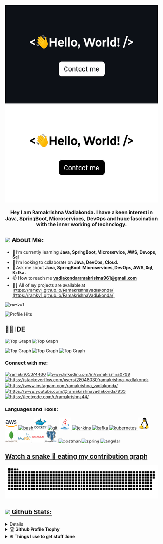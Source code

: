 <div align="center">
<img src="https://raw.githubusercontent.com/viveksati5143/viveksati5143/main/headergitdark.gif#gh-dark-mode-only" align="center" height="325" />
<img src="https://raw.githubusercontent.com/viveksati5143/viveksati5143/main/headergitlight.gif#gh-light-mode-only" align="center" height="325" />
</div>  



<h3 align="center">Hey I am Ramakrishna Vadlakonda. I have a keen interest in Java, SpringBoot, Microservices, DevOps and huge fascination with the inner working of technology.</h3>

## <img src="https://media.giphy.com/media/WUlplcMpOCEmTGBtBW/giphy.gif" width="40"> **About Me:**


- 🌱 I’m currently learning **Java, SpringBoot, Microservice, AWS, Devops, Sql**
- 👯 I’m looking to collaborate on **Java, DevOps, Cloud.**
- 💬 Ask me about **Java, SpringBoot, Microservices, DevOps, AWS, Sql, Kafka.**
- 📫 How to reach me **vadlakondaramakrishna961@gmail.com**
- 👨‍💻 All of my projects are available at [https://ramkv1.github.io/RamakrishnaVadlakonda/](https://ramkv1.github.io/RamakrishnaVadlakonda/)

<p align="left"> <img src="https://komarev.com/ghpvc/?username=ramkv1&label=Profile%20views&color=0e75b6&style=flat" alt="ramkv1" /> </p>

![Profile Hits](https://hits.seeyoufarm.com/api/count/incr/badge.svg?url=https%3A%2F%2Fgithub.com%2Framkv1%2Fhit-counter)


## 👩‍💻 IDE 
<!-- Quine -->

![Top Graph](https://img.shields.io/badge/Eclipse_IDE_for_Java_Developers-800080?style=for-the-badge&logo=android-studio&logoColor=white)
![Top Graph](https://img.shields.io/badge/IntelliJ_IDEA-0000FF?style=for-the-badge&logo=android-studio&logoColor=blue)

![Top Graph](https://img.shields.io/badge/Visual_Studio_Code-0078D4?style=for-the-badge&logo=visual%20studio%20code&logoColor=white)
![Top Graph](https://img.shields.io/badge/Visual_Studio-5C2D91?style=for-the-badge&logo=visual%20studio&logoColor=white)
![Top Graph](https://img.shields.io/badge/Jupyter_Notebook-FFA500?style=for-the-badge&logo=Jupyter%20Notebook&logoColor=white)




<h3 align="left">Connect with me:</h3>
<p align="left">
<a href="https://twitter.com/ramakri65374486" target="blank"><img align="center" src="https://raw.githubusercontent.com/rahuldkjain/github-profile-readme-generator/master/src/images/icons/Social/twitter.svg" alt="ramakri65374486" height="30" width="40" /></a>
<a href="https://linkedin.com/in/www.linkedin.com/in/ramakrishna0799" target="blank"><img align="center" src="https://raw.githubusercontent.com/rahuldkjain/github-profile-readme-generator/master/src/images/icons/Social/linked-in-alt.svg" alt="www.linkedin.com/in/ramakrishna0799" height="30" width="40" /></a>
<a href="https://stackoverflow.com/users/https://stackoverflow.com/users/28048030/ramakrishna-vadlakonda" target="blank"><img align="center" src="https://raw.githubusercontent.com/rahuldkjain/github-profile-readme-generator/master/src/images/icons/Social/stack-overflow.svg" alt="https://stackoverflow.com/users/28048030/ramakrishna-vadlakonda" height="30" width="40" /></a>
<a href="https://instagram.com/https://www.instagram.com/ramakrishna_vadlakonda/" target="blank"><img align="center" src="https://raw.githubusercontent.com/rahuldkjain/github-profile-readme-generator/master/src/images/icons/Social/instagram.svg" alt="https://www.instagram.com/ramakrishna_vadlakonda/" height="30" width="40" /></a>
<a href="https://www.youtube.com/c/https://www.youtube.com/@ramakrishnavadlakonda7933" target="blank"><img align="center" src="https://raw.githubusercontent.com/rahuldkjain/github-profile-readme-generator/master/src/images/icons/Social/youtube.svg" alt="https://www.youtube.com/@ramakrishnavadlakonda7933" height="30" width="40" /></a>
<a href="https://www.leetcode.com/https://leetcode.com/u/ramakrishna44/" target="blank"><img align="center" src="https://raw.githubusercontent.com/rahuldkjain/github-profile-readme-generator/master/src/images/icons/Social/leet-code.svg" alt="https://leetcode.com/u/ramakrishna44/" height="30" width="40" /></a>
</p>


	
<!--Languages-->
<h3 align="left">Languages and Tools:</h3>
<p align="left"> </a> <a href="https://aws.amazon.com" target="_blank" rel="noreferrer"> <img src="https://raw.githubusercontent.com/devicons/devicon/master/icons/amazonwebservices/amazonwebservices-original-wordmark.svg" alt="aws" width="40" height="40"/> </a> <a href="https://www.gnu.org/software/bash/" target="_blank" rel="noreferrer"> <img src="https://www.vectorlogo.zone/logos/gnu_bash/gnu_bash-icon.svg" alt="bash" width="40" height="40"/> </a> <a href="https://www.docker.com/" target="_blank" rel="noreferrer"> <img src="https://raw.githubusercontent.com/devicons/devicon/master/icons/docker/docker-original-wordmark.svg" alt="docker" width="40" height="40"/> </a> <a href="https://git-scm.com/" target="_blank" rel="noreferrer"> <img src="https://www.vectorlogo.zone/logos/git-scm/git-scm-icon.svg" alt="git" width="40" height="40"/> </a> <a href="https://www.java.com" target="_blank" rel="noreferrer"> <img src="https://raw.githubusercontent.com/devicons/devicon/master/icons/java/java-original.svg" alt="java" width="40" height="40"/> </a> <a href="https://www.jenkins.io" target="_blank" rel="noreferrer"> <img src="https://www.vectorlogo.zone/logos/jenkins/jenkins-icon.svg" alt="jenkins" width="40" height="40"/> </a> <a href="https://kafka.apache.org/" target="_blank" rel="noreferrer"> <img src="https://www.vectorlogo.zone/logos/apache_kafka/apache_kafka-icon.svg" alt="kafka" width="40" height="40"/> </a> <a href="https://kubernetes.io" target="_blank" rel="noreferrer"> <img src="https://www.vectorlogo.zone/logos/kubernetes/kubernetes-icon.svg" alt="kubernetes" width="40" height="40"/> </a> <a href="https://www.linux.org/" target="_blank" rel="noreferrer"> <img src="https://raw.githubusercontent.com/devicons/devicon/master/icons/linux/linux-original.svg" alt="linux" width="40" height="40"/> </a> <a href="https://www.mongodb.com/" target="_blank" rel="noreferrer"> <img src="https://raw.githubusercontent.com/devicons/devicon/master/icons/mongodb/mongodb-original-wordmark.svg" alt="mongodb" width="40" height="40"/> </a> <a href="https://www.mysql.com/" target="_blank" rel="noreferrer"> <img src="https://raw.githubusercontent.com/devicons/devicon/master/icons/mysql/mysql-original-wordmark.svg" alt="mysql" width="40" height="40"/> </a> <a href="https://www.oracle.com/" target="_blank" rel="noreferrer"> <img src="https://raw.githubusercontent.com/devicons/devicon/master/icons/oracle/oracle-original.svg" alt="oracle" width="40" height="40"/> </a> <a href="https://www.postgresql.org" target="_blank" rel="noreferrer"> <img src="https://raw.githubusercontent.com/devicons/devicon/master/icons/postgresql/postgresql-original-wordmark.svg" alt="postgresql" width="40" height="40"/> </a> <a href="https://postman.com" target="_blank" rel="noreferrer"> <img src="https://www.vectorlogo.zone/logos/getpostman/getpostman-icon.svg" alt="postman" width="40" height="40"/> </a> <a href="https://spring.io/" target="_blank" rel="noreferrer"> <img src="https://www.vectorlogo.zone/logos/springio/springio-icon.svg" alt="spring" width="40" height="40"/> </a> 
<a href="https://angular.io" target="_blank" rel="noreferrer"> <img src="https://angular.io/assets/images/logos/angular/angular.svg" alt="angular" width="40" height="40"/></p>


## Watch a snake 🐍 eating my contribution graph

<picture>
  <source media="(prefers-color-scheme: dark)" srcset="https://raw.githubusercontent.com/Viveksati5143/Viveksati5143/output/github-contribution-grid-snake-dark.svg">
  <source media="(prefers-color-scheme: light)" srcset="https://raw.githubusercontent.com/Viveksati5143/Viveksati5143/output/github-contribution-grid-snake.svg">
  <img alt="github contribution grid snake animation" src="https://raw.githubusercontent.com/Viveksati5143/Viveksati5143/output/github-contribution-grid-snake.svg">
</picture>


## <img src="https://media.giphy.com/media/ZCN6F3FAkwsyOGU2RS/giphy.gif" width="40"> **Github Stats:**

<details>
  <summary>📊 <b>Github Readme Stats</b></summary>
 <br />
 <p align="center">
<a href="https://github.com/ramkv1">
   <img width="430" align="center" src="https://github-readme-stats.vercel.app/api?username=ramkv13&show_icons=true&theme=radical&count_private=true">
  </a> 

 </p>
</details>
<details>
 <summary>🏆 <b>Github Profile Trophy</b></summary>
 <br />
 <p align="center">
  <a href="https://github.com/ryo-ma/github-profile-trophy">
   <img src="https://github-profile-trophy.vercel.app/?username=ramkv1&column=8&theme=darkhub"/>
  </a>
 </p>
</details>

<details>
  <br />
  <summary>⚙️ <b> Things I use to get stuff done</b></summary>
  	<ul>
  	   <li><b>OS:</b> Windows 10 </li>
	     <li><b>Laptop: </b> ASUS Vivobook 15 (i5) </li>
  	   <li><b>Browser: </b> Microsoft Edge, Google Chrome</li>
	     <li><b>Code Editor:</b> VSCode - The best editor out there.</li>
	</ul>
</details>
